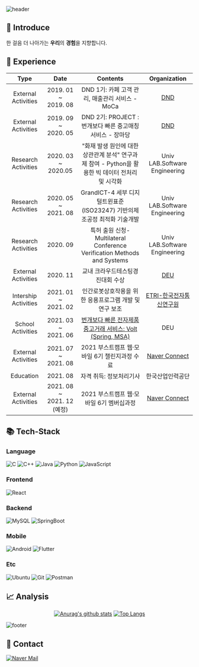 ![header](https://capsule-render.vercel.app/api?type=waving&color=auto&height=300&section=header&text=KIM%20YEONG%20HWA&fontSize=90&animation=fadeIn&fontColor=#c9c9c9)

## 🎤 Introduce
한 걸음 더 나아가는 **우리**의 **경험**을 지향합니다.


## 📆 Experience
|Type|Date|Contents|Organization|
|:--:|:--:|:------:|:----------:|
|External Activities|2019. 01 ~</br>2019. 08|DND 1기: 카페 고객 관리, 매출관리 서비스 - MoCa|[DND](https://dnd.ac/)|
|External Activities|2019. 09 ~</br>2020. 05|DND 2기: PROJECT : 번개보다 빠른 중고매칭 서비스 - 장마당|[DND](https://dnd.ac/)|
|Research Activities|2020. 03 ~ 2020.05|"화재 발생 원인에 대한 상관관계 분석" 연구과제 참여 - Python을 활용한 빅 데이터 전처리 및 시각화|Univ LAB.Software Engineering|
|Research Activities|2020. 05 ~</br>2021. 08|GrandICT-4 세부 디지털트윈표준(ISO23247) 기반의제조공정 최적화 기술개발|Univ LAB.Software Engineering|
|Research Activities|2020. 09|특허 출원 신청- Multilateral Conference Verification Methods and Systems|Univ LAB.Software Engineering|
|External Activities|2020. 11|교내 크라우드테스팅경진대회 수상|[DEU](https://www.deu.ac.kr/www/boardview/9/1515)|
|Intership Activities|2021. 01 ~</br>2021. 02|인간로봇상호작용을 위한 응용프로그램 개발 및 연구 보조|[ETRI-한국전자통신연구원](https://www.etri.re.kr)|
|School Activities|2021. 03 ~</br>2021. 06|[번개보다 빠른 전자제품 중고거래 서비스: Volt (Spring, MSA)](https://github.com/DEU-Volt/spring_backend)|DEU|
|External Activities|2021. 07 ~</br>2021. 08|2021 부스트캠프 웹·모바일 6기 챌린지과정 수료|[Naver Connect](https://boostcamp.connect.or.kr/)|
|Education|2021. 08|자격 취득: 정보처리기사|한국산업인력공단|
|External Activities|2021. 08 ~</br>2021. 12</br>(예정)|2021 부스트캠프 웹·모바일 6기 멤버십과정|[Naver Connect](https://boostcamp.connect.or.kr/)|


## 📚 Tech-Stack
### Language
![C](https://img.shields.io/badge/C-A8B9CC?style=flat-square&logo=C&logoColor=white)
![C++](https://img.shields.io/badge/C++-00599C?style=flat-square&logo=C%2B%2B&logoColor=white)
![Java](https://img.shields.io/badge/Java-007396?style=flat-square&logo=Java&logoColor=white)
![Python](https://img.shields.io/badge/Python-3776AB?style=flat-square&logo=Python&logoColor=white)
![JavaScript](https://img.shields.io/badge/JavaScript-F7DF1E?style=flat-square&logo=JavaScript&logoColor=white)


### Frontend
![React](https://img.shields.io/badge/React-61DAFB?style=flat-square&logo=React&logoColor=white)

### Backend
![MySQL](https://img.shields.io/badge/MySQL-4479A1?style=flat-square&logo=MySQL&logoColor=white)
![SpringBoot](https://img.shields.io/badge/SpringBoot-6DB33F?style=flat-square&logo=SpringBoot&logoColor=white)

### Mobile
![Android](https://img.shields.io/badge/Android-3DDC84?style=flat-square&logo=Android&logoColor=white)
![Flutter](https://img.shields.io/badge/Flutter-02569B?style=flat-square&logo=Flutter&logoColor=white)

### Etc
![Ubuntu](https://img.shields.io/badge/Ubuntu-E95420?style=flat-square&logo=Ubuntu&logoColor=white)
![Git](https://img.shields.io/badge/Git-F05032?style=flat-square&logo=Git&logoColor=white)
![Postman](https://img.shields.io/badge/Postman-FF6C37?style=flat-square&logo=Postman&logoColor=white)


## 📈 Analysis
<div align=center>
 <div>
  
  [![Anurag's github stats](https://github-readme-stats.vercel.app/api?username=K-moovie)](https://github.com/anuraghazra/github-readme-stats)
  [![Top Langs](https://github-readme-stats.vercel.app/api/top-langs/?username=K-moovie&layout=compact)](https://github.com/anuraghazra/github-readme-stats)
  </div>
</div>

![footer](https://capsule-render.vercel.app/api?type=waving&color=auto&height=300&section=footer)

## 📮 Contact
[![Naver Mail](https://img.shields.io/badge/Naver-03C75A?style=flat-square&logo=Naver&logoColor=white)](mailto://kyha97@naver.com.com?subject=[Github])
